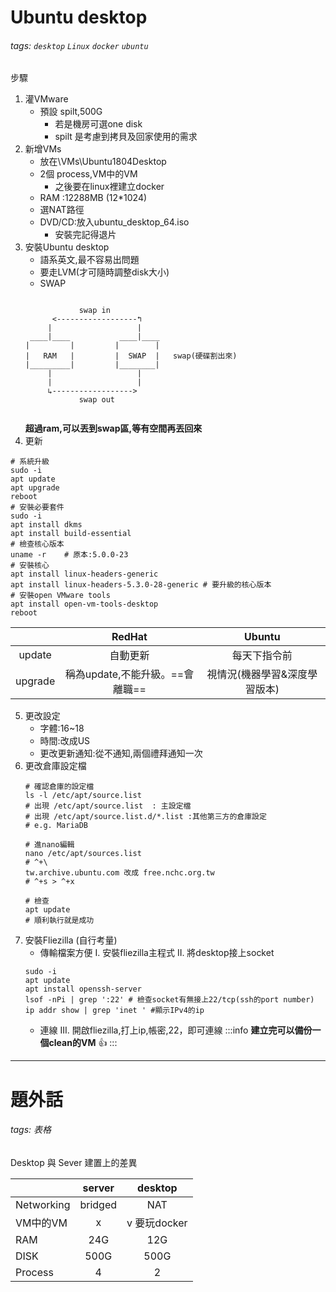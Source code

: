 # Ubuntu desktop
###### tags: `desktop` `Linux` `docker` `ubuntu`
步驟
1. 灌VMware
    * 預設 spilt,500G 
        * 若是機房可選one disk
        * spilt 是考慮到拷貝及回家使用的需求
2. 新增VMs
    * 放在\VMs\Ubuntu1804Desktop
    * 2個 process,VM中的VM
        * 之後要在linux裡建立docker
    * RAM :12288MB (12*1024)
    * 選NAT路徑
    * DVD/CD:放入ubuntu_desktop_64.iso
        *  安裝完記得退片
3. 安裝Ubuntu desktop
    * 語系英文,最不容易出問題
    * 要走LVM(才可隨時調整disk大小)
    * SWAP
    ```
    
                swap in
          <------------------↰
         |                   |
     ____|____           ____|____
    |         |         |        |
    |   RAM   |         |  SWAP  |   swap(硬碟割出來)
    |_________|         |________|
         |                   |
         |                   |
         ↳------------------>
                swap out
                
    ```
   **超過ram,可以丟到swap區,等有空間再丟回來**
4. 更新
```shell=1
# 系統升級
sudo -i
apt update
apt upgrade
reboot
# 安裝必要套件
sudo -i
apt install dkms
apt install build-essential
# 檢查核心版本
uname -r    # 原本:5.0.0-23
# 安裝核心
apt install linux-headers-generic
apt install linux-headers-5.3.0-28-generic # 要升級的核心版本
# 安裝open VMware tools
apt install open-vm-tools-desktop
reboot
```


|         |            RedHat             |            Ubuntu             |
|:-------:|:-----------------------------:|:-----------------------------:|
| update  |           自動更新            |         每天下指令前          |
| upgrade | 稱為update,不能升級。==會離職== | 視情況(機器學習&深度學習版本) |

5. 更改設定
    * 字體:16~18
    * 時間:改成US
    * 更改更新通知:從不通知,兩個禮拜通知一次
6. 更改倉庫設定檔
    ```shell=1
    # 確認倉庫的設定檔 
    ls -l /etc/apt/source.list 
    # 出現 /etc/apt/source.list  : 主設定檔
    # 出現 /etc/apt/source.list.d/*.list :其他第三方的倉庫設定
    # e.g. MariaDB
    
    # 進nano編輯
    nano /etc/apt/sources.list
    # ^+\ 
    tw.archive.ubuntu.com 改成 free.nchc.org.tw
    # ^+s > ^+x
    
    # 檢查
    apt update
    # 順利執行就是成功
    ```
8. 安裝Fliezilla (自行考量)
    * 傳輸檔案方便 
    I. 安裝fliezilla主程式
    II. 將desktop接上socket
    ```shell=1
    sudo -i
    apt update
    apt install openssh-server
    lsof -nPi | grep ':22' # 檢查socket有無接上22/tcp(ssh的port number)
    ip addr show | grep 'inet ' #顯示IPv4的ip  
    ```
   * 連線
    III. 開啟fliezilla,打上ip,帳密,22，即可連線
:::info
**建立完可以備份一個clean的VM** :+1: 
:::

---
# 題外話
###### tags: 表格
Desktop 與 Sever 建置上的差異


|            | server  |   desktop    |
| ---------- |:-------:|:------------:|
| Networking | bridged |     NAT      |
| VM中的VM   |    x    | v 要玩docker |
| RAM        |   24G   |     12G      |
| DISK       |  500G   |     500G     |
| Process    |    4    |      2       |

